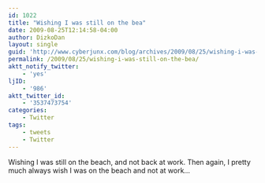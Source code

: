 ```yaml
---
id: 1022
title: "Wishing I was still on the bea"
date: 2009-08-25T12:14:58-04:00
author: DizkoDan
layout: single
guid: 'http://www.cyberjunx.com/blog/archives/2009/08/25/wishing-i-was-still-on-the-bea/'
permalink: /2009/08/25/wishing-i-was-still-on-the-bea/
aktt_notify_twitter:
    - 'yes'
ljID:
    - '986'
aktt_twitter_id:
    - '3537473754'
categories:
    - Twitter
tags:
    - tweets
    - Twitter
---
```


Wishing I was still on the beach, and not back at work. Then again, I pretty much always wish I was on the beach and not at work…